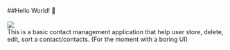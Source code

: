 ##Hello World! :raising_hand:
<br><br>
 <img src="https://media.giphy.com/media/qLeXLs6icdNYs/giphy.gif">
 <br>
 This is a basic contact management application that help user store, delete, edit, sort a contact/contacts.
 (For the moment with a boring UI) 
 <br><br>